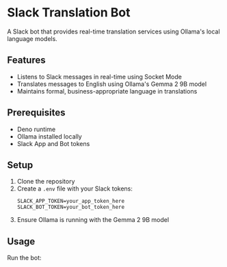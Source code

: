 # Slack Translation Bot

A Slack bot that provides real-time translation services using Ollama's local
language models.

## Features

- Listens to Slack messages in real-time using Socket Mode
- Translates messages to English using Ollama's Gemma 2 9B model
- Maintains formal, business-appropriate language in translations

## Prerequisites

- Deno runtime
- Ollama installed locally
- Slack App and Bot tokens

## Setup

1. Clone the repository
2. Create a `.env` file with your Slack tokens:
   ```
   SLACK_APP_TOKEN=your_app_token_here
   SLACK_BOT_TOKEN=your_bot_token_here
   ```
3. Ensure Ollama is running with the Gemma 2 9B model

## Usage

Run the bot:
